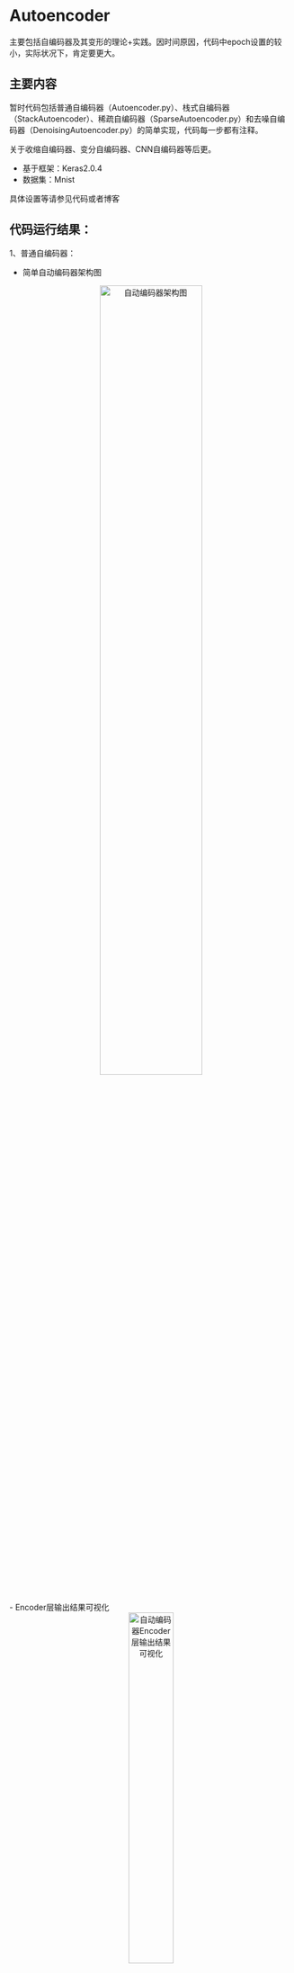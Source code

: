 # Autoencoder
主要包括自编码器及其变形的理论+实践。因时间原因，代码中epoch设置的较小，实际状况下，肯定要更大。

## 主要内容
暂时代码包括普通自编码器（Autoencoder.py）、栈式自编码器（StackAutoencoder）、稀疏自编码器（SparseAutoencoder.py）和去噪自编码器（DenoisingAutoencoder.py）的简单实现，代码每一步都有注释。

关于收缩自编码器、变分自编码器、CNN自编码器等后更。

- 基于框架：Keras2.0.4
- 数据集：Mnist

具体设置等请参见代码或者博客

## 代码运行结果：

1、普通自编码器：
- 简单自动编码器架构图
<div align=center><img src="https://github.com/Nana0606/Autoencoder/blob/master/imgs/ae_structure.png" width="60%" alt="自动编码器架构图"/></div>
- Encoder层输出结果可视化
<div align=center><img src="https://github.com/Nana0606/Autoencoder/blob/master/imgs/ae_encoder_result.png" width="40%" alt="自动编码器Encoder层输出结果可视化"/></div>
- Autoencoder生成图片和原图片对比
<div align=center><img src="https://github.com/Nana0606/Autoencoder/blob/master/imgs/ae_generate_comparison.png" width="90%" alt="自动编码器生成图片和原图片对比"/></div>

2、栈式自编码器：
- 栈式自动编码器架构图
<div align=center><img src="https://github.com/Nana0606/Autoencoder/blob/master/imgs/stackAe_structure.png" width="60%" alt="栈式自动编码器架构图"/></div>
- Encoder层输出结果可视化
<div align=center><img src="https://github.com/Nana0606/Autoencoder/blob/master/imgs/stackAe_encoder_result.png" width="40%" alt="栈式自动编码器Encoder层输出结果可视化"/></div>
- Stack Autoencoder生成图片和原图片对比
<div align=center><img src="https://github.com/Nana0606/Autoencoder/blob/master/imgs/stackAe_generate_comparison.png" width="90%" alt="栈式自动编码器生成图片和原图片对比"/></div>

3、稀疏自编码器：
- 稀疏自动编码器架构图
<div align=center><img src="https://github.com/Nana0606/Autoencoder/blob/master/imgs/sparseAe_structure.png" width="60%" alt="稀疏自动编码器架构图"/></div>
- Encoder层输出结果可视化
<div align=center><img src="https://github.com/Nana0606/Autoencoder/blob/master/imgs/sparseAe_encoder_result.png" width="40%" alt="栈式自动编码器Encoder层输出结果可视化"/></div>
- Sparse Autoencoder生成图片和原图片对比
<div align=center><img src="https://github.com/Nana0606/Autoencoder/blob/master/imgs/sparseAe_generate_comparison.png" width="90%" alt="栈式自动编码器生成图片和原图片对比"/></div>

4、去噪自编码器：
- 去噪自动编码器架构图
<div align=center><img src="https://github.com/Nana0606/Autoencoder/blob/master/imgs/denoisingAe_structure.png" width="60%" alt="栈式自动编码器架构图"/></div>
- Encoder层输出结果可视化
<div align=center><img src="https://github.com/Nana0606/Autoencoder/blob/master/imgs/denoisingAe_encoder_result.png" width="40%" alt="栈式自动编码器Encoder层输出结果可视化"/></div>
- Denoising Autoencoder原图片和添加噪声后图片对比
<div align=center><img src="https://github.com/Nana0606/Autoencoder/blob/master/imgs/noising_data.png" width="90%" alt="栈式自动编码器原图片和添加噪声后图片对比"/></div>
- Denoising Autoencoder生成图片和原图片对比
<div align=center><img src="https://github.com/Nana0606/Autoencoder/blob/master/imgs/denoisingAe_generate_comparison.png" width="90%" alt="栈式自动编码器生成图片和原图片对比"/></div>

## PDF整理
PDF来源于本人的理解+整理，部分图片来源于网上，已有标注，PDF对应博客详见：https://blog.csdn.net/quiet_girl/article/details/84401029 。